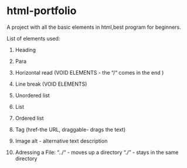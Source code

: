 # html-portfolio
A project with all the basic elements in html,best program for beginners.

List of elements used:
1. Heading 
2. Para
3. Horizontal read (VOID ELEMENTS - the “/“ comes in the end )
4. Line break (VOID ELEMENTS)
5. Unordered list
6. List 
7. Ordered list
8. Tag (href-the URL, draggable- drags the text)
9. Image
alt - alternative text description 
  
10. Adressing a File:
“../“ - moves up a directory 
“./”  - stays in the same directory 
